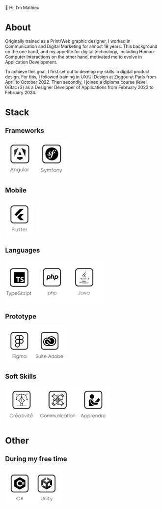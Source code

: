 👋 Hi, I’m Mathieu

# **About**

Originally trained as a Print/Web graphic designer, I worked in Communication and Digital Marketing for almost 19 years. 
This background on the one hand, and my appetite for digital technology, including Human-Computer Interactions on the other hand, 
motivated me to evolve in Application Development.

To achieve this goal, I first set out to develop my skills in digital product design. 
For this, I followed training in UX/UI Design at Ziggourat Paris from April to October 2022. 
Then secondly, I joined a diploma course (level 6/Bac+3) as a Designer Developer of Applications from February 2023 to February 2024.

# **Stack**

## **Frameworks**
![Frameworks](logosFrameworks.jpg)

## **Mobile**
![Mobile](logoFlutter.jpg)
        
## **Languages**
![OOP Languages](logosLangages4.jpg)
        
## **Prototype**
![Prototyping](logoPrototypage.jpg)

## **Soft Skills**
![My soft skills](logoSoftSkills.jpg)

# **Other**

## **During my free time**
![C Sharp Unity](logosCsharpUnity.jpg)
